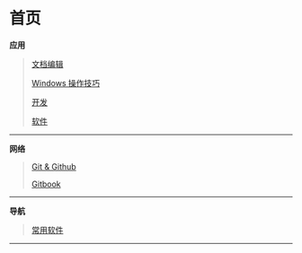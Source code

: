# 首页

**应用**

> [文档编辑](应用/文档编辑/文档编辑.md)
>
> [Windows 操作技巧](应用/Windows操作技术/windows.md)
>
> [开发](应用/开发/开发.md)
>
> [软件](应用/软件/软件使用.md)

----



**网络**

> [Git & Github](网络/gitandgithub.md)
>
> [Gitbook](网络/aboutgitbook/gitbook.md)

----



**导航**

> [常用软件](导航/常用软件.md)

----

